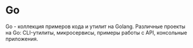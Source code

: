# Go
Go - коллекция примеров кода и утилит на Golang. Различные проекты на Go: CLI-утилиты, микросервисы, примеры работы с API, консольные приложения.
